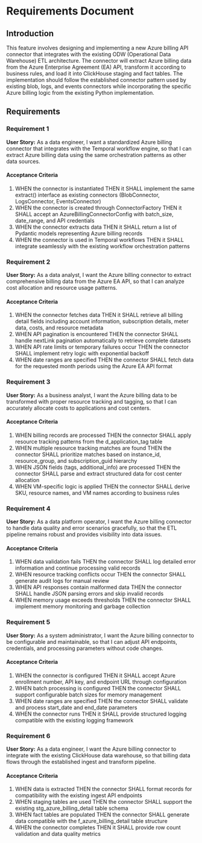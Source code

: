 # Requirements Document

## Introduction

This feature involves designing and implementing a new Azure billing API connector that integrates with the existing ODW (Operational Data Warehouse) ETL architecture. The connector will extract Azure billing data from the Azure Enterprise Agreement (EA) API, transform it according to business rules, and load it into ClickHouse staging and fact tables. The implementation should follow the established connector pattern used by existing blob, logs, and events connectors while incorporating the specific Azure billing logic from the existing Python implementation.

## Requirements

### Requirement 1

**User Story:** As a data engineer, I want a standardized Azure billing connector that integrates with the Temporal workflow engine, so that I can extract Azure billing data using the same orchestration patterns as other data sources.

#### Acceptance Criteria

1. WHEN the connector is instantiated THEN it SHALL implement the same extract() interface as existing connectors (BlobConnector, LogsConnector, EventsConnector)
2. WHEN the connector is created through ConnectorFactory THEN it SHALL accept an AzureBillingConnectorConfig with batch_size, date_range, and API credentials
3. WHEN the connector extracts data THEN it SHALL return a list of Pydantic models representing Azure billing records
4. WHEN the connector is used in Temporal workflows THEN it SHALL integrate seamlessly with the existing workflow orchestration patterns

### Requirement 2

**User Story:** As a data analyst, I want the Azure billing connector to extract comprehensive billing data from the Azure EA API, so that I can analyze cost allocation and resource usage patterns.

#### Acceptance Criteria

1. WHEN the connector fetches data THEN it SHALL retrieve all billing detail fields including account information, subscription details, meter data, costs, and resource metadata
2. WHEN API pagination is encountered THEN the connector SHALL handle nextLink pagination automatically to retrieve complete datasets
3. WHEN API rate limits or temporary failures occur THEN the connector SHALL implement retry logic with exponential backoff
4. WHEN date ranges are specified THEN the connector SHALL fetch data for the requested month periods using the Azure EA API format

### Requirement 3

**User Story:** As a business analyst, I want the Azure billing data to be transformed with proper resource tracking and tagging, so that I can accurately allocate costs to applications and cost centers.

#### Acceptance Criteria

1. WHEN billing records are processed THEN the connector SHALL apply resource tracking patterns from the d_application_tag table
2. WHEN multiple resource tracking matches are found THEN the connector SHALL prioritize matches based on instance_id, resource_group, and subscription_guid hierarchy
3. WHEN JSON fields (tags, additional_info) are processed THEN the connector SHALL parse and extract structured data for cost center allocation
4. WHEN VM-specific logic is applied THEN the connector SHALL derive SKU, resource names, and VM names according to business rules

### Requirement 4

**User Story:** As a data platform operator, I want the Azure billing connector to handle data quality and error scenarios gracefully, so that the ETL pipeline remains robust and provides visibility into data issues.

#### Acceptance Criteria

1. WHEN data validation fails THEN the connector SHALL log detailed error information and continue processing valid records
2. WHEN resource tracking conflicts occur THEN the connector SHALL generate audit logs for manual review
3. WHEN API responses contain malformed data THEN the connector SHALL handle JSON parsing errors and skip invalid records
4. WHEN memory usage exceeds thresholds THEN the connector SHALL implement memory monitoring and garbage collection

### Requirement 5

**User Story:** As a system administrator, I want the Azure billing connector to be configurable and maintainable, so that I can adjust API endpoints, credentials, and processing parameters without code changes.

#### Acceptance Criteria

1. WHEN the connector is configured THEN it SHALL accept Azure enrollment number, API key, and endpoint URL through configuration
2. WHEN batch processing is configured THEN the connector SHALL support configurable batch sizes for memory management
3. WHEN date ranges are specified THEN the connector SHALL validate and process start_date and end_date parameters
4. WHEN the connector runs THEN it SHALL provide structured logging compatible with the existing logging framework

### Requirement 6

**User Story:** As a data engineer, I want the Azure billing connector to integrate with the existing ClickHouse data warehouse, so that billing data flows through the established ingest and transform pipeline.

#### Acceptance Criteria

1. WHEN data is extracted THEN the connector SHALL format records for compatibility with the existing ingest API endpoints
2. WHEN staging tables are used THEN the connector SHALL support the existing stg_azure_billing_detail table schema
3. WHEN fact tables are populated THEN the connector SHALL generate data compatible with the f_azure_billing_detail table structure
4. WHEN the connector completes THEN it SHALL provide row count validation and data quality metrics